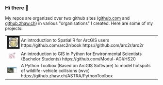 ### Hi there 👋

My repos are organized over two github sites ([github.com](https://github.com/ratnanil) and [github.zhaw.ch](https://github.zhaw.ch/rata)) in various "organisations" I created. Here are some of my projects:



<table cellpadding="50">
  <tr>
    <td><img src = "images/arc2r.svg" width="100px" border = "5"></td>
    <td>
    An introduction to Spatial R for ArcGIS users <br>
    https://github.com/arc2r/book
    https://github.com/arc2r/arc2r
  </tr>
  <tr>
    <td><img src = "images/coding_in_GIS.png" width="100px"></td>
    <td>
    An introduction to GIS in Python for Environmental Scientists (Bachelor Students)
    https://github.com/Modul-AGI/HS20
    </td> 
  </tr>
  <tr>
    <td><img src = "images/wildtierunfaelle.jpg" width="100px"></td>
    <td>
    A Python Toolbox (Based on ArcGIS Software) to model hotspots of wildlife-vehicle collisions (wvc)
    https://github.zhaw.ch/ASTRA/PythonToolbox
    </td> 
  </tr>
</table>


<!--
**ratnanil/ratnanil** is a ✨ _special_ ✨ repository because its `README.md` (tdis file) appears on your Gitdub profile.

Here are some ideas to get you started:

- 🔭 I’m currently working on ...
- 🌱 I’m currently learning ...
- 👯 I’m looking to collaborate on ...
- 🤔 I’m looking for help witd ...
- 💬 Ask me about ...
- 📫 How to reach me: ...
- 😄 Pronouns: ...
- ⚡ Fun fact: ...
-->
